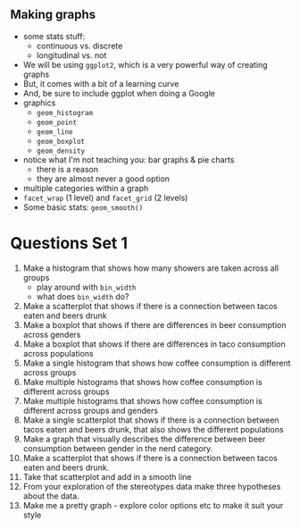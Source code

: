 Making graphs
---

- some stats stuff:
	- continuous vs. discrete
	- longitudinal vs. not
- We will be using `ggplot2`, which is a very powerful way of creating graphs
- But, it comes with a bit of a learning curve
- And, be sure to include ggplot when doing a Google
- graphics
	- `geom_histogram`
	- `geom_point`
	- `geom_line`
	- `geom_boxplot`
	- `geom_density`
- notice what I'm not teaching you: bar graphs & pie charts
	- there is a reason
	- they are almost never a good option
- multiple categories within a graph
- `facet_wrap` (1 level) and `facet_grid` (2 levels)
- Some basic stats: `geom_smooth()`

# Questions Set 1
1. Make a histogram that shows how many showers are taken across all groups
	- play around with `bin_width`
	- what does `bin_width` do?
2. Make a scatterplot that shows if there is a connection between tacos eaten and beers drunk
3. Make a boxplot that shows if there are differences in beer consumption across genders
4. Make a boxplot that shows if there are differences in taco consumption across populations
5. Make a single histogram that shows how coffee consumption is different across groups
6. Make multiple histograms that shows how coffee consumption is different across groups
7. Make multiple histograms that shows how coffee consumption is different across groups and genders
8. Make a single scatterplot that shows if there is a connection between tacos eaten and beers drunk, that also shows the different populations
9. Make a graph that visually describes the difference between beer consumption between gender in the nerd category.
10. Make a scatterplot that shows if there is a connection between tacos eaten and beers drunk.
11. Take that scatterplot and add in a smooth line
12. From your exploration of the stereotypes data make three hypotheses about the data.
13. Make me a pretty graph - explore color options etc to make it suit your style
